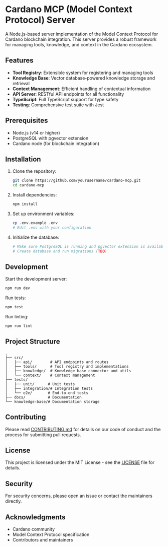 # Cardano MCP (Model Context Protocol) Server

A Node.js-based server implementation of the Model Context Protocol for Cardano blockchain integration. This server provides a robust framework for managing tools, knowledge, and context in the Cardano ecosystem.

## Features

- **Tool Registry**: Extensible system for registering and managing tools
- **Knowledge Base**: Vector database-powered knowledge storage and retrieval
- **Context Management**: Efficient handling of contextual information
- **API Server**: RESTful API endpoints for all functionality
- **TypeScript**: Full TypeScript support for type safety
- **Testing**: Comprehensive test suite with Jest

## Prerequisites

- Node.js (v14 or higher)
- PostgreSQL with pgvector extension
- Cardano node (for blockchain integration)

## Installation

1. Clone the repository:

   ```bash
   git clone https://github.com/yourusername/cardano-mcp.git
   cd cardano-mcp
   ```

2. Install dependencies:

   ```bash
   npm install
   ```

3. Set up environment variables:

   ```bash
   cp .env.example .env
   # Edit .env with your configuration
   ```

4. Initialize the database:
   ```bash
   # Make sure PostgreSQL is running and pgvector extension is available
   # Create database and run migrations (TBD)
   ```

## Development

Start the development server:

```bash
npm run dev
```

Run tests:

```bash
npm test
```

Run linting:

```bash
npm run lint
```

## Project Structure

```
.
├── src/
│   ├── api/        # API endpoints and routes
│   ├── tools/      # Tool registry and implementations
│   ├── knowledge/  # Knowledge base connector and utils
│   └── context/    # Context management
├── tests/
│   ├── unit/      # Unit tests
│   ├── integration/# Integration tests
│   └── e2e/       # End-to-end tests
├── docs/          # Documentation
└── knowledge-base/# Documentation storage
```

## Contributing

Please read [CONTRIBUTING.md](CONTRIBUTING.md) for details on our code of conduct and the process for submitting pull requests.

## License

This project is licensed under the MIT License - see the [LICENSE](LICENSE) file for details.

## Security

For security concerns, please open an issue or contact the maintainers directly.

## Acknowledgments

- Cardano community
- Model Context Protocol specification
- Contributors and maintainers
